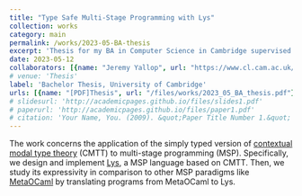 ```yaml
---
title: "Type Safe Multi-Stage Programming with Lys"
collection: works
category: main
permalink: /works/2023-05-BA-thesis
excerpt: 'Thesis for my BA in Computer Science in Cambridge supervised by Jeremy Yallop and Alan Mycroft. We design and implement Lys, a multi-stage programming (MSP) language based on contextual modal type theory, and explore its expressivity in comparison to other MSP paradigms such as MetaOCaml.'
date: 2023-05-12
collaborators: [{name: "Jeremy Yallop", url: "https://www.cl.cam.ac.uk/~jdy22/"}, {name: "Alan Mycroft", url: "https://www.cl.cam.ac.uk/~am21/"}]
# venue: 'Thesis'
label: 'Bachelor Thesis, University of Cambridge'
urls: [{name: "[PDF]Thesis", url: "/files/works/2023_05_BA_thesis.pdf"}]
# slidesurl: 'http://academicpages.github.io/files/slides1.pdf'
# paperurl: 'http://academicpages.github.io/files/paper1.pdf'
# citation: 'Your Name, You. (2009). &quot;Paper Title Number 1.&quot; <i>Journal 1</i>. 1(1).'
---
```


The work concerns the application of the simply typed version of [contextual modal type theory](https://www.cs.cmu.edu/~fp/papers/tocl07.pdf) (CMTT) to multi-stage programming (MSP). Specifically, we design and implement [Lys](https://github.com/theo-chengkai-wang/lys_language), a MSP language based on CMTT. Then, we study its expressivity in comparison to other MSP paradigms like [MetaOCaml](https://okmij.org/ftp/ML/MetaOCaml.html) by translating programs from MetaOCaml to Lys. 
